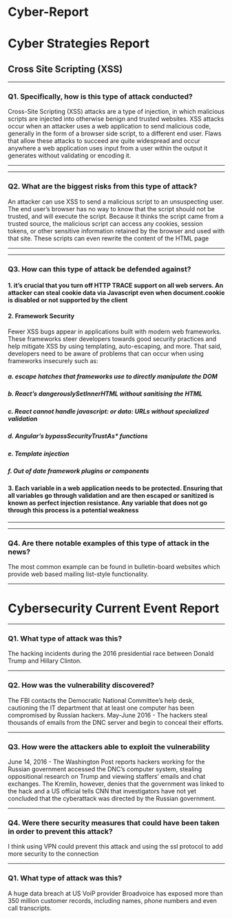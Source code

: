 # Cyber-Report
# Cyber Strategies Report


   ## Cross Site Scripting (XSS)



***
### Q1. Specifically, how is this type of attack conducted?

Cross-Site Scripting (XSS) attacks are a type of injection, in which malicious scripts are injected into otherwise benign and trusted websites. XSS attacks occur when an attacker uses a web application to send malicious code, generally in the form of a browser side script, to a different end user. Flaws that allow these attacks to succeed are quite widespread and occur anywhere a web application uses input from a user within the output it generates without validating or encoding it.

***

***
### Q2. What are the biggest risks from this type of attack?

An attacker can use XSS to send a malicious script to an unsuspecting user. The end user’s browser has no way to know that the script should not be trusted, and will execute the script. Because it thinks the script came from a trusted source, the malicious script can access any cookies, session tokens, or other sensitive information retained by the browser and used with that site. These scripts can even rewrite the content of the HTML page
***
***
### Q3. How can this type of attack be defended against?
#### 1. it’s crucial that you turn off HTTP TRACE support on all web servers. An attacker can steal cookie data via Javascript even when document.cookie is disabled or not supported by the client

#### 2. Framework Security
Fewer XSS bugs appear in applications built with modern web frameworks. These frameworks steer developers towards good security practices and help mitigate XSS by using templating, auto-escaping, and more. That said, developers need to be aware of problems that can occur when using frameworks insecurely such as:

##### a. escape hatches that frameworks use to directly manipulate the DOM

##### b. React’s dangerouslySetInnerHTML without sanitising the HTML

##### c. React cannot handle javascript: or data: URLs without specialized validation

##### d. Angular’s bypassSecurityTrustAs* functions

##### e. Template injection

##### f. Out of date framework plugins or components

#### 3. Each variable in a web application needs to be protected. Ensuring that all variables go through validation and are then escaped or sanitized is known as perfect injection resistance. Any variable that does not go through this process is a potential weakness


***

***
### Q4. Are there notable examples of this type of attack in the news?

The most common example can be found in bulletin-board websites which provide web based mailing list-style functionality.

***
# Cybersecurity Current Event Report

***
### Q1. What type of attack was this?

The hacking incidents during the 2016 presidential race between Donald Trump and Hillary Clinton. 

*** 
 ### Q2. How was the vulnerability discovered?
The FBI contacts the Democratic National Committee’s help desk, cautioning the IT department that at least one computer has been compromised by Russian hackers. May-June 2016 - The hackers steal thousands of emails from the DNC server and begin to conceal their efforts. 

*** 

### Q3. How were the attackers able to exploit the vulnerability
June 14, 2016 - The Washington Post reports hackers working for the Russian government accessed the DNC’s computer system, stealing oppositional research on Trump and viewing staffers’ emails and chat exchanges. The Kremlin, however, denies that the government was linked to the hack and a US official tells CNN that investigators have not yet concluded that the cyberattack was directed by the Russian government.
***

### Q4. Were there security measures that could have been taken in order to prevent this attack?
I think using VPN could prevent this attack and using the ssl protocol to add more security to the connection

***
### Q1. What type of attack was this?
A huge data breach at US VoiP provider Broadvoice has exposed more than 350 million customer records, including names, phone numbers and even call transcripts. 
